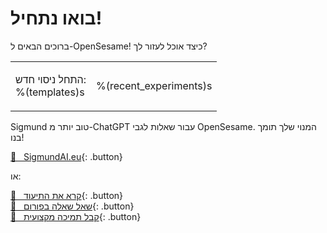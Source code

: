 # בואו נתחיל!

ברוכים הבאים ל-OpenSesame! כיצד אוכל לעזור לך?

<table><tr><td>

התחל ניסוי חדש:<br />
%(templates)s

</td><td>

%(recent_experiments)s

</td></tr></table>

Sigmund טוב יותר מ-ChatGPT עבור שאלות לגבי OpenSesame. המנוי שלך תומך בנו!

[&#128150;&nbsp;&nbsp; SigmundAI.eu](https://sigmundai.eu){:‏ .button}

או:

[&#x1F440;&nbsp;&nbsp; קרא את התיעוד](http://osdoc.cogsci.nl){: .button}<br />
[&#x1F4AC;&nbsp;&nbsp; שאל שאלה בפורום](http://forum.cogsci.nl){: .button}<br />
[&#x1F9D0;&nbsp;&nbsp; קבל תמיכה מקצועית](http://professional.cogsci.nl){: .button}<br />
